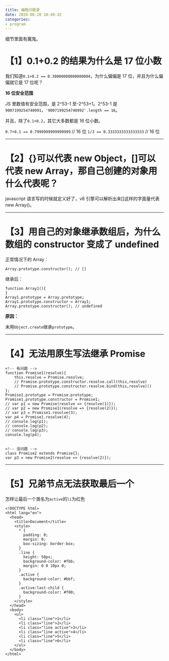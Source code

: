 ```yaml
---
title: 编程问题录
date: 2020-06-28 10:49:32
categories:
- program
---
```


细节里面有魔鬼。

# 【1】0.1+0.2 的结果为什么是 17 位小数

我们知道`0.1+0.2 == 0.30000000000000004`，为什么偏偏是 17 位，并且为什么偏偏就它是 17 位呢？

**16 位安全范围**

JS 里数值有安全范围，是 2^53-1 至-2^53+1。2^53-1 是`9007199254740991`，`'9007199254740992'.length == 16`。

并且，除了`0.1+0.2`，其它大多数都是 16 位小数。

`0.7+0.1 == 0.7999999999999999` // 16 位 `1/3 == 0.3333333333333333` // 16 位

---

# 【2】{}可以代表 new Object，[]可以代表 new Array，那自己创建的对象用什么代表呢？

javascript 语言写的时候就定义好了，v8 引擎可以解析出来[]这样的字面量代表 new Array()。

---

# 【3】用自己的对象继承数组后，为什么数组的 constructor 变成了 undefined

正常情况下的 Array：

```
Array.prototype.constructor(); // []
```

继承后：

```
function Array1(){
}
Array1.prototype = Array.prototype;
Array1.prototype.constructor = Array1;
Array.prototype.constructor(); // undefined
```

**原因：**

未用`Object.create`继承`prototype`。

---

# 【4】无法用原生写法继承 Promise

```
<!-- 有问题 -->
function Promise1(resolve){
    this.resolve = Promise.resolve;
    // Promise.prototype.constructor.resolve.call(this,resolve)
    // Promise.prototype.constructor.resolve.bind(this,resolve)()
};
Promise1.prototype = Promise.prototype;
Promise1.prototype.constructor = Promise1;
// var p1 = new Promise(resolve => {resolve(1)});
// var p2 = new Promise1(resolve => {resolve(2)});
// var p3 = Promise1.resolve(3);
var p4 = Promise1.resolve(4);
// console.log(p1);
// console.log(p2);
// console.log(p3);
console.log(p4);


<!-- 没问题 -->
class Promise2 extends Promise{};
var p3 = new Promise2(resolve => {resolve(2)});

```

---

# 【5】兄弟节点无法获取最后一个

怎样让最后一个类名为`active`的`li`为红色

```
<!DOCTYPE html>
<html lang="en">
  <head>
    <title>Document</title>
    <style>
      * {
        padding: 0;
        margin: 0;
        box-sizing: border-box;
      }
      .line {
        height: 50px;
        background-color: #fbb;
        margin: 0 0 10px 0;
      }
      .active {
        background-color: #bbf;
      }
      .active:last-child {
        background-color: #f00;
      }
    </style>
  </head>
  <body>
    <ul>
      <li class="line">1</li>
      <li class="line">2</li>
      <li class="line active">3</li>
      <li class="line active">4</li>
      <li class="line">5</li>
      <li class="line">6</li>
    </ul>
  </body>
</html>

```
